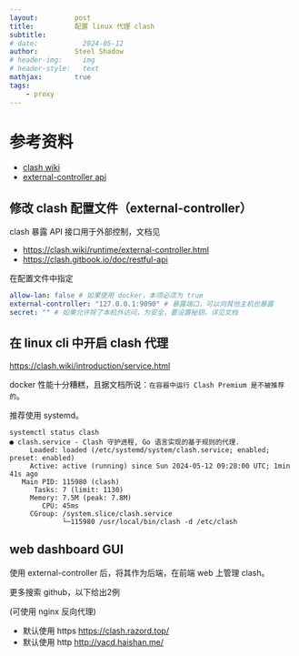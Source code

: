 ```yaml
---
layout:         post
title:          配置 linux 代理 clash 
subtitle:
# date:           2024-05-12
author:         Steel Shadow
# header-img:     img
# header-style:   text
mathjax:        true
tags:
    - proxy
---
```


# 参考资料

+ [clash wiki](https://clash.wiki/)
+ [external-controller api](https://clash.gitbook.io/doc)

## 修改 clash 配置文件（external-controller）

clash 暴露 API 接口用于外部控制，文档见

+ <https://clash.wiki/runtime/external-controller.html>
+ <https://clash.gitbook.io/doc/restful-api>

在配置文件中指定

```yaml
allow-lan: false # 如果使用 docker，本项必须为 true
external-controller: "127.0.0.1:9090" # 暴露端口，可以向其他主机也暴露
secret: "" # 如果允许除了本机外访问，为安全，要设置秘钥，详见文档
```

## 在 linux cli 中开启 clash 代理

<https://clash.wiki/introduction/service.html>

docker 性能十分糟糕，且据文档所说：`在容器中运行 Clash Premium 是不被推荐的`。

推荐使用 systemd。

```shell
systemctl status clash
● clash.service - Clash 守护进程, Go 语言实现的基于规则的代理.
     Loaded: loaded (/etc/systemd/system/clash.service; enabled; preset: enabled)
     Active: active (running) since Sun 2024-05-12 09:28:00 UTC; 1min 41s ago
   Main PID: 115980 (clash)
      Tasks: 7 (limit: 1130)
     Memory: 7.5M (peak: 7.8M)
        CPU: 45ms
     CGroup: /system.slice/clash.service
             └─115980 /usr/local/bin/clash -d /etc/clash
```

## web dashboard GUI

使用 external-controller 后，将其作为后端，在前端 web 上管理 clash。

更多搜索 github，以下给出2例

(可使用 nginx 反向代理)

+ 默认使用 https <https://clash.razord.top/>
+ 默认使用 http <http://yacd.haishan.me/>
